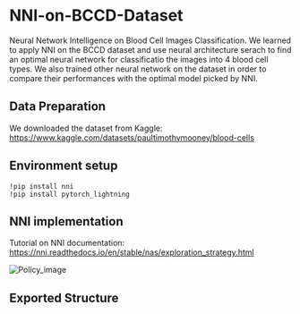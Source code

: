 # NNI-on-BCCD-Dataset
Neural Network Intelligence on Blood Cell Images Classification.
We learned to apply NNI on the BCCD dataset and use neural architecture serach to find an optimal neural network for classificatio the images into 4 blood cell types.
We also trained other neural network on the dataset in order to compare their performances with the optimal model picked by NNI.

## Data Preparation
We downloaded the dataset from Kaggle: https://www.kaggle.com/datasets/paultimothymooney/blood-cells

## Environment setup
```
!pip install nni
!pip install pytorch_lightning
```

## NNI implementation
Tutorial on NNI documentation: https://nni.readthedocs.io/en/stable/nas/exploration_strategy.html

![Policy_image](https://github.com/SiyaoChen103/NNI-on-BCCD-Dataset/blob/main/RL-image2.jpg?raw=true)

## Exported Structure




